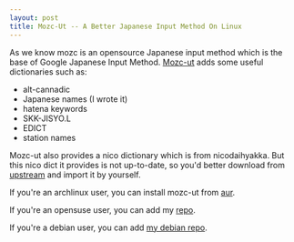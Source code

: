 ```yaml
---
layout: post
title: Mozc-Ut -- A Better Japanese Input Method On Linux
---
```

As we know mozc is an opensource Japanese input method which is the base of Google Japanese Input Method. [Mozc-ut](http://www.geocities.jp/ep3797/mozc_01.html) adds some useful dictionaries such as:

*  alt-cannadic
*  Japanese names (I wrote it)
*  hatena keywords
*  SKK-JISYO.L
*  EDICT
*  station names

Mozc-ut also provides a nico dictionary which is from nicodaihyakka. But this nico dict it provides is not up-to-date, so you'd better download from [upstream](http://tkido.com/blog/1019.html) and import it by yourself.

If you're an archlinux user, you can install mozc-ut from [aur](https://aur.archlinux.org/packages/fcitx-mozc-ut/).

If you're an opensuse user, you can add my [repo](http://download.opensuse.org/repositories/home:/amazingfate/).

If you're a debian user, you can add [my debian repo](http://amazingfate.github.io/posts/my-debian-repo/).
